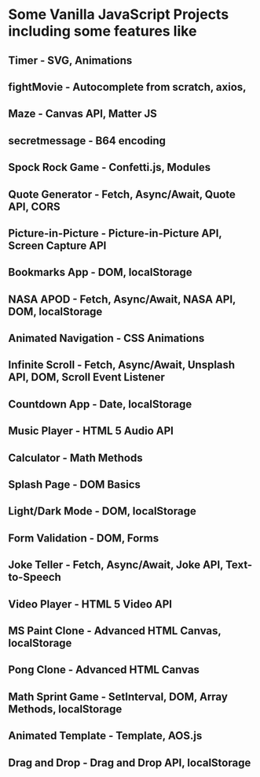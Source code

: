 # Some Vanilla JavaScript Projects including some features like

## Timer - SVG, Animations

## fightMovie - Autocomplete from scratch, axios,

## Maze - Canvas API, Matter JS

## secretmessage - B64 encoding

## Spock Rock Game - Confetti.js, Modules

## Quote Generator - Fetch, Async/Await, Quote API, CORS

## Picture-in-Picture - Picture-in-Picture API, Screen Capture API

## Bookmarks App - DOM, localStorage

## NASA APOD - Fetch, Async/Await, NASA API, DOM, localStorage

## Animated Navigation - CSS Animations

## Infinite Scroll - Fetch, Async/Await, Unsplash API, DOM, Scroll Event Listener

## Countdown App - Date, localStorage

## Music Player - HTML 5 Audio API

## Calculator - Math Methods

## Splash Page - DOM Basics

## Light/Dark Mode - DOM, localStorage

## Form Validation - DOM, Forms

## Joke Teller - Fetch, Async/Await, Joke API, Text-to-Speech

## Video Player - HTML 5 Video API

## MS Paint Clone - Advanced HTML Canvas, localStorage

## Pong Clone - Advanced HTML Canvas

## Math Sprint Game - SetInterval, DOM, Array Methods, localStorage

## Animated Template - Template, AOS.js

## Drag and Drop - Drag and Drop API, localStorage
